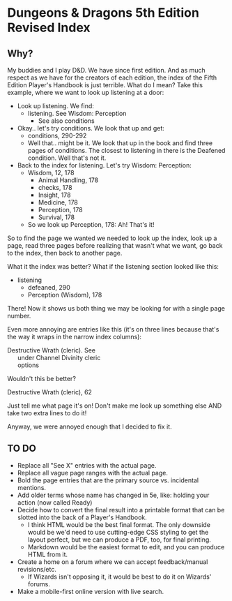 # Dungeons &amp; Dragons 5th Edition Revised Index

## Why?
My buddies and I play D&D. We have since first edition. And as much respect as we have for the creators of each edition, the index of the Fifth Edition Player's Handbook is just terrible. What do I mean? Take this example, where we want to look up listening at a door:

- Look up listening. We find:
	- listening. See Wisdom: Perception
		- See also conditions
- Okay.. let's try conditions. We look that up and get:
	- conditions, 290-292
	- Well that.. might be it. We look that up in the book and find three pages of conditions. The closest to listening in there is the Deafened condition. Well that's not it.
- Back to the index for listening. Let's try Wisdom: Perception:
	- Wisdom, 12, 178
		- Animal Handling, 178
		- checks, 178
		- Insight, 178
		- Medicine, 178
		- Perception, 178
		- Survival, 178
	- So we look up Perception, 178: Ah! That's it!

So to find the page we wanted we needed to look up the index, look up a page, read three pages before realizing that wasn't what we want, go back to the index, then back to another page.

What it the index was better? What if the listening section looked like this:

- listening
	- defeaned, 290
	- Perception (Wisdom), 178
	
There! Now it shows us both thing we may be looking for with a single page number.

Even more annoying are entries like this (it's on three lines because that's the way it wraps in the narrow index columns):

Destructive Wrath (cleric). See<br/>
&nbsp;&nbsp;&nbsp;&nbsp;&nbsp;&nbsp;under Channel Divinity cleric<br/>
&nbsp;&nbsp;&nbsp;&nbsp;&nbsp;&nbsp;options<br/>
	
Wouldn't this be better?

Destructive Wrath (cleric), 62

Just tell me what page it's on! Don't make me look up something else AND take two extra lines to do it!

Anyway, we were annoyed enough that I decided to fix it.

## TO DO
- Replace all "See X" entries with the actual page.
- Replace all vague page ranges with the actual page.
- Bold the page entries that are the primary source vs. incidental mentions.
- Add older terms whose name has changed in 5e, like: holding your action (now called Ready)
- Decide how to convert the final result into a printable format that can be slotted into the back of a Player's Handbook.
	- I think HTML would be the best final format. The only downside would be we'd need to use cutting-edge CSS styling to get the layout perfect, but we can produce a PDF, too, for final printing.
	- Markdown would be the easiest format to edit, and you can produce HTML from it.
- Create a home on a forum where we can accept feedback/manual revisions/etc.
	- If Wizards isn't opposing it, it would be best to do it on Wizards' forums.
- Make a mobile-first online version with live search.
